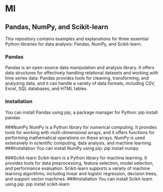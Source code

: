 # Ml
## Pandas, NumPy, and Scikit-learn
This repository contains examples and explanations for three essential Python libraries for data analysis: Pandas, NumPy, and Scikit-learn.

### Pandas
Pandas is an open-source data manipulation and analysis library. It offers data structures for effectively handling relational datasets and working with time series data. Pandas provides tools for cleaning, transforming, and analyzing data, and it can handle a variety of data formats, including CSV, Excel, SQL databases, and HTML tables.
### Installation
You can install Pandas using pip, a package manager for Python:
pip install pandas

###NumPy
NumPy is a Python library for numerical computing. It provides tools for working with multi-dimensional arrays, and it offers functions for performing mathematical operations on these arrays. NumPy is used extensively in scientific computing, data analysis, and machine learning.
###Installation
You can install NumPy using pip:
pip install numpy

###Scikit-learn
Scikit-learn is a Python library for machine learning. It provides tools for data preprocessing, feature selection, model selection, and performance evaluation. Scikit-learn supports a variety of machine learning algorithms, including linear and logistic regression, decision trees, and support vector machines.
###Installation
You can install Scikit-learn using pip:
pip install scikit-learn
